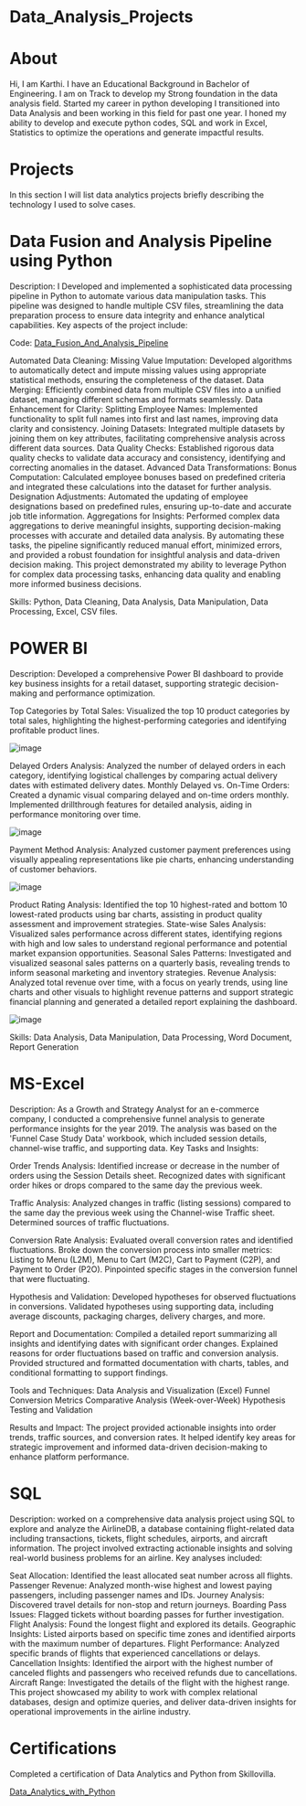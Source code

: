 # Data_Analysis_Projects
# About
Hi, I am Karthi. I have an Educational Background in Bachelor of Engineering. I am on Track to develop my Strong foundation in the data analysis field. Started my career in python developing I transitioned into Data Analysis and been working in this field for past one year. I honed my ability to develop and execute python codes, SQL and work in Excel, Statistics to optimize the operations and generate impactful results.

# Projects
In this section I will list data analytics projects briefly describing the technology I used to solve cases.
# Data Fusion and Analysis Pipeline using Python
Description:
I Developed and implemented a sophisticated data processing pipeline in Python to automate various data manipulation tasks. This pipeline was designed to handle multiple CSV files, streamlining the data preparation process to ensure data integrity and enhance analytical capabilities. Key aspects of the project include:

Code: [Data_Fusion_And_Analysis_Pipeline](https://github.com/Karthi5551212/Data_Analysis_Projects/blob/339f91f6da4c6656aa15658b0937b843f8002215/Data_Fusion_and_analysis_pipeline.ipynb)

Automated Data Cleaning:
Missing Value Imputation: Developed algorithms to automatically detect and impute missing values using appropriate statistical methods, ensuring the completeness of the dataset.
Data Merging: Efficiently combined data from multiple CSV files into a unified dataset, managing different schemas and formats seamlessly.
Data Enhancement for Clarity:
Splitting Employee Names: Implemented functionality to split full names into first and last names, improving data clarity and consistency.
Joining Datasets: Integrated multiple datasets by joining them on key attributes, facilitating comprehensive analysis across different data sources.
Data Quality Checks: Established rigorous data quality checks to validate data accuracy and consistency, identifying and correcting anomalies in the dataset.
Advanced Data Transformations:
Bonus Computation: Calculated employee bonuses based on predefined criteria and integrated these calculations into the dataset for further analysis.
Designation Adjustments: Automated the updating of employee designations based on predefined rules, ensuring up-to-date and accurate job title information.
Aggregations for Insights: Performed complex data aggregations to derive meaningful insights, supporting decision-making processes with accurate and detailed data analysis.
By automating these tasks, the pipeline significantly reduced manual effort, minimized errors, and provided a robust foundation for insightful analysis and data-driven decision making. This project demonstrated my ability to leverage Python for complex data processing tasks, enhancing data quality and enabling more informed business decisions.

Skills:
Python, Data Cleaning, Data Analysis, Data Manipulation, Data Processing, Excel, CSV files.

# POWER BI
Description:
Developed a comprehensive Power BI dashboard to provide key business insights for a retail dataset, supporting strategic decision-making and performance optimization.

Top Categories by Total Sales: Visualized the top 10 product categories by total sales, highlighting the highest-performing categories and identifying profitable product lines.

![image](https://github.com/user-attachments/assets/929b92d4-a570-4764-84e8-424e664210e7)

Delayed Orders Analysis: Analyzed the number of delayed orders in each category, identifying logistical challenges by comparing actual delivery dates with estimated delivery dates.
Monthly Delayed vs. On-Time Orders: Created a dynamic visual comparing delayed and on-time orders monthly. Implemented drillthrough features for detailed analysis, aiding in performance monitoring over time.

![image](https://github.com/user-attachments/assets/bfe800e0-9996-4760-945c-c9f3842fade3)

Payment Method Analysis: Analyzed customer payment preferences using visually appealing representations like pie charts, enhancing understanding of customer behaviors.

![image](https://github.com/user-attachments/assets/f4d4960a-5a48-4eba-8fdc-815852eeb9b4)

Product Rating Analysis: Identified the top 10 highest-rated and bottom 10 lowest-rated products using bar charts, assisting in product quality assessment and improvement strategies.
State-wise Sales Analysis: Visualized sales performance across different states, identifying regions with high and low sales to understand regional performance and potential market expansion opportunities.
Seasonal Sales Patterns: Investigated and visualized seasonal sales patterns on a quarterly basis, revealing trends to inform seasonal marketing and inventory strategies.
Revenue Analysis: Analyzed total revenue over time, with a focus on yearly trends, using line charts and other visuals to highlight revenue patterns and support strategic financial planning and generated a detailed report explaining the dashboard.

![image](https://github.com/user-attachments/assets/36576193-737c-40c2-a01d-8f3583e5b4a1)

Skills:
Data Analysis, Data Manipulation, Data Processing, Word Document, Report Generation

# MS-Excel
Description:
As a Growth and Strategy Analyst for an e-commerce company, I conducted a comprehensive funnel analysis to generate performance insights for the year 2019. The analysis was based on the 'Funnel Case Study Data' workbook, which included session details, channel-wise traffic, and supporting data.
Key Tasks and Insights:

Order Trends Analysis:
Identified increase or decrease in the number of orders using the Session Details sheet.
Recognized dates with significant order hikes or drops compared to the same day the previous week.

Traffic Analysis:
Analyzed changes in traffic (listing sessions) compared to the same day the previous week using the Channel-wise Traffic sheet.
Determined sources of traffic fluctuations.

Conversion Rate Analysis:
Evaluated overall conversion rates and identified fluctuations.
Broke down the conversion process into smaller metrics: Listing to Menu (L2M), Menu to Cart (M2C), Cart to Payment (C2P), and Payment to Order (P2O).
Pinpointed specific stages in the conversion funnel that were fluctuating.

Hypothesis and Validation:
Developed hypotheses for observed fluctuations in conversions.
Validated hypotheses using supporting data, including average discounts, packaging charges, delivery charges, and more.

Report and Documentation:
Compiled a detailed report summarizing all insights and identifying dates with significant order changes.
Explained reasons for order fluctuations based on traffic and conversion analysis.
Provided structured and formatted documentation with charts, tables, and conditional formatting to support findings.

Tools and Techniques:
Data Analysis and Visualization (Excel)
Funnel Conversion Metrics
Comparative Analysis (Week-over-Week)
Hypothesis Testing and Validation

Results and Impact:
The project provided actionable insights into order trends, traffic sources, and conversion rates. It helped identify key areas for strategic improvement and informed data-driven decision-making to enhance platform performance.


# SQL

Description:
worked on a comprehensive data analysis project using SQL to explore and analyze the AirlineDB, a database containing flight-related data including transactions, tickets, flight schedules, airports, and aircraft information. The project involved extracting actionable insights and solving real-world business problems for an airline. Key analyses included:

Seat Allocation: Identified the least allocated seat number across all flights.
Passenger Revenue: Analyzed month-wise highest and lowest paying passengers, including passenger names and IDs.
Journey Analysis: Discovered travel details for non-stop and return journeys.
Boarding Pass Issues: Flagged tickets without boarding passes for further investigation.
Flight Analysis: Found the longest flight and explored its details.
Geographic Insights: Listed airports based on specific time zones and identified airports with the maximum number of departures.
Flight Performance: Analyzed specific brands of flights that experienced cancellations or delays.
Cancellation Insights: Identified the airport with the highest number of canceled flights and passengers who received refunds due to cancellations.
Aircraft Range: Investigated the details of the flight with the highest range.
This project showcased my ability to work with complex relational databases, design and optimize queries, and deliver data-driven insights for operational improvements in the airline industry.


# Certifications
Completed a certification of Data Analytics and Python from Skillovilla.

[Data_Analytics_with_Python](https://drive.google.com/file/d/1c1Q6M6PgbF8vSpG6QI8gm4R-HJ3KYLyL/view)
